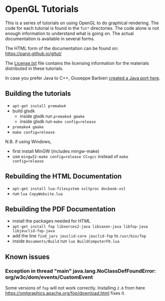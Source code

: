 # OpenGL Tutorials

This is a series of tutorials on using OpenGL to do graphical rendering.
The code for each tutorial is found in the `Tut*` directories. The code
alone is not enough information to understand what is going on. The actual
documentation is available in several forms.

The HTML form of the documentation can be found on: https://paroj.github.io/gltut/

The [License.txt](License.txt) file contains the licensing information for the materials distributed in these tutorials.

In case you prefer Java to C++, Giuseppe Barbieri [created a Java port here](https://github.com/elect86/modern-jogl-examples).

## Building the tutorials

- `apt-get install premake4`
- build glsdk
  - inside glsdk run `premake4 gmake`
  - inside glsdk run `make config=release`
- `premake4 gmake`
- `make config=release`

N.B. if using Windows,
- first install MinGW (includes mingw-make)
- use `mingw32-make config=release CC=gcc` instead of `make config=release`

## Rebuilding the HTML Documentation

- `apt-get install lua-filesystem xsltproc docbook-xsl`
- run `lua CopyWebsite.lua`

## Rebuilding the PDF Documentation

- install the packages needed for HTML
- `apt-get install fop libxerces2-java libsaxon-java libfop-java libjeuclid-fop-java`
- add the line `find_jars jeuclid-core jeuclid-fop` to `/usr/bin/fop`
- inside `Documents/Build` run `lua BuildComputerFO.lua`

## Known issues

### Exception in thread "main" java.lang.NoClassDefFoundError: org/w3c/dom/events/CustomEvent
Some versions of `fop` will not work correctly.
Installing `2.6` from here https://xmlgraphics.apache.org/fop/download.html fixes it.
